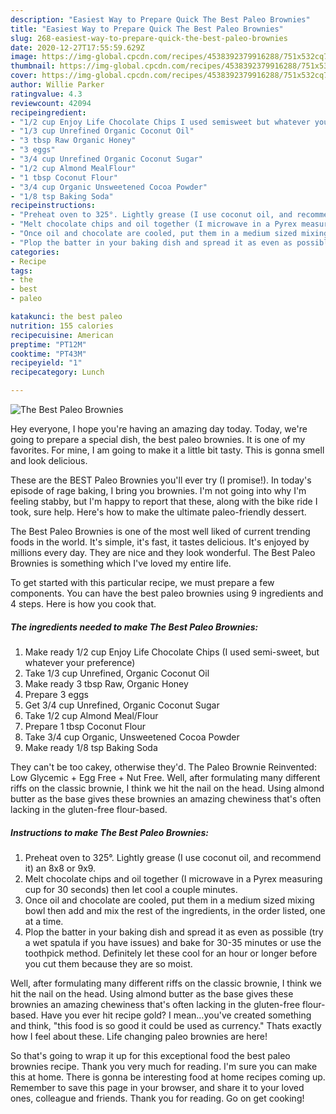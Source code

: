 ```yaml
---
description: "Easiest Way to Prepare Quick The Best Paleo Brownies"
title: "Easiest Way to Prepare Quick The Best Paleo Brownies"
slug: 268-easiest-way-to-prepare-quick-the-best-paleo-brownies
date: 2020-12-27T17:55:59.629Z
image: https://img-global.cpcdn.com/recipes/4538392379916288/751x532cq70/the-best-paleo-brownies-recipe-main-photo.jpg
thumbnail: https://img-global.cpcdn.com/recipes/4538392379916288/751x532cq70/the-best-paleo-brownies-recipe-main-photo.jpg
cover: https://img-global.cpcdn.com/recipes/4538392379916288/751x532cq70/the-best-paleo-brownies-recipe-main-photo.jpg
author: Willie Parker
ratingvalue: 4.3
reviewcount: 42094
recipeingredient:
- "1/2 cup Enjoy Life Chocolate Chips I used semisweet but whatever your preference"
- "1/3 cup Unrefined Organic Coconut Oil"
- "3 tbsp Raw Organic Honey"
- "3 eggs"
- "3/4 cup Unrefined Organic Coconut Sugar"
- "1/2 cup Almond MealFlour"
- "1 tbsp Coconut Flour"
- "3/4 cup Organic Unsweetened Cocoa Powder"
- "1/8 tsp Baking Soda"
recipeinstructions:
- "Preheat oven to 325°. Lightly grease (I use coconut oil, and recommend it) an 8x8 or 9x9."
- "Melt chocolate chips and oil together (I microwave in a Pyrex measuring cup for 30 seconds) then let cool a couple minutes."
- "Once oil and chocolate are cooled, put them in a medium sized mixing bowl then add and mix the rest of the ingredients, in the order listed, one at a time."
- "Plop the batter in your baking dish and spread it as even as possible (try a wet spatula if you have issues) and bake for 30-35 minutes or use the toothpick method. Definitely let these cool for an hour or longer before you cut them because they are so moist."
categories:
- Recipe
tags:
- the
- best
- paleo

katakunci: the best paleo 
nutrition: 155 calories
recipecuisine: American
preptime: "PT12M"
cooktime: "PT43M"
recipeyield: "1"
recipecategory: Lunch

---
```



![The Best Paleo Brownies](https://img-global.cpcdn.com/recipes/4538392379916288/751x532cq70/the-best-paleo-brownies-recipe-main-photo.jpg)

Hey everyone, I hope you're having an amazing day today. Today, we're going to prepare a special dish, the best paleo brownies. It is one of my favorites. For mine, I am going to make it a little bit tasty. This is gonna smell and look delicious.

These are the BEST Paleo Brownies you&#39;ll ever try (I promise!). In today&#39;s episode of rage baking, I bring you brownies. I&#39;m not going into why I&#39;m feeling stabby, but I&#39;m happy to report that these, along with the bike ride I took, sure help. Here&#39;s how to make the ultimate paleo-friendly dessert.

The Best Paleo Brownies is one of the most well liked of current trending foods in the world. It's simple, it's fast, it tastes delicious. It's enjoyed by millions every day. They are nice and they look wonderful. The Best Paleo Brownies is something which I've loved my entire life.


To get started with this particular recipe, we must prepare a few components. You can have the best paleo brownies using 9 ingredients and 4 steps. Here is how you cook that.

<!--inarticleads1-->

##### The ingredients needed to make The Best Paleo Brownies:

1. Make ready 1/2 cup Enjoy Life Chocolate Chips (I used semi-sweet, but whatever your preference)
1. Take 1/3 cup Unrefined, Organic Coconut Oil
1. Make ready 3 tbsp Raw, Organic Honey
1. Prepare 3 eggs
1. Get 3/4 cup Unrefined, Organic Coconut Sugar
1. Take 1/2 cup Almond Meal/Flour
1. Prepare 1 tbsp Coconut Flour
1. Take 3/4 cup Organic, Unsweetened Cocoa Powder
1. Make ready 1/8 tsp Baking Soda


They can&#39;t be too cakey, otherwise they&#39;d. The Paleo Brownie Reinvented: Low Glycemic + Egg Free + Nut Free. Well, after formulating many different riffs on the classic brownie, I think we hit the nail on the head. Using almond butter as the base gives these brownies an amazing chewiness that&#39;s often lacking in the gluten-free flour-based. 

<!--inarticleads2-->

##### Instructions to make The Best Paleo Brownies:

1. Preheat oven to 325°. Lightly grease (I use coconut oil, and recommend it) an 8x8 or 9x9.
1. Melt chocolate chips and oil together (I microwave in a Pyrex measuring cup for 30 seconds) then let cool a couple minutes.
1. Once oil and chocolate are cooled, put them in a medium sized mixing bowl then add and mix the rest of the ingredients, in the order listed, one at a time.
1. Plop the batter in your baking dish and spread it as even as possible (try a wet spatula if you have issues) and bake for 30-35 minutes or use the toothpick method. Definitely let these cool for an hour or longer before you cut them because they are so moist.


Well, after formulating many different riffs on the classic brownie, I think we hit the nail on the head. Using almond butter as the base gives these brownies an amazing chewiness that&#39;s often lacking in the gluten-free flour-based. Have you ever hit recipe gold? I mean…you&#39;ve created something and think, &#34;this food is so good it could be used as currency.&#34; Thats exactly how I feel about these. Life changing paleo brownies are here! 

So that's going to wrap it up for this exceptional food the best paleo brownies recipe. Thank you very much for reading. I'm sure you can make this at home. There is gonna be interesting food at home recipes coming up. Remember to save this page in your browser, and share it to your loved ones, colleague and friends. Thank you for reading. Go on get cooking!
